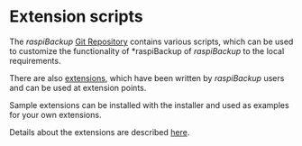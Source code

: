 # Extension scripts

The *raspiBackup* [Git Repository](https://github.com/framps/raspiBackup/tree/master/helper) contains various scripts,
which can be used to customize the functionality of *raspiBackup
of *raspiBackup* to the local requirements.

There are also [extensions](https://github.com/framps/raspiBackup/tree/master/extensions_userprovided),
which have been written by *raspiBackup* users and can be used at extension points.

Sample extensions can be installed with the installer and used as examples for your own extensions.

Details about the extensions are described [here](hooks-for-own-scripts.md).

[.status]: translated




